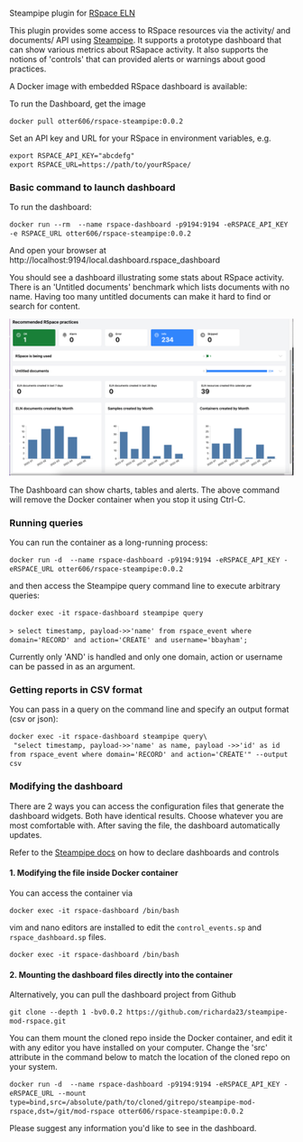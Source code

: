 Steampipe plugin for [RSpace ELN](https://www.researchspace.com)

This plugin provides some access to RSpace resources via the activity/ and documents/ API using  [Steampipe](https://steampipe.io). It supports a prototype dashboard that can show various metrics about RSapace activity. It also supports the notions of 'controls' that can
provided alerts or warnings about good practices.

A Docker image with embedded RSpace dashboard is available:

To run the Dashboard, get the image

    docker pull otter606/rspace-steampipe:0.0.2

Set an API key and URL for your RSpace in environment variables, e.g.

    export RSPACE_API_KEY="abcdefg"
    export RSPACE_URL=https://path/to/yourRSpace/


### Basic command to launch dashboard

To run the dashboard:

    docker run --rm  --name rspace-dashboard -p9194:9194 -eRSPACE_API_KEY -e RSPACE_URL otter606/rspace-steampipe:0.0.2

And open your browser at http://localhost:9194/local.dashboard.rspace_dashboard

You should see a dashboard illustrating some stats about RSpace activity. There is an  'Untitled documents' benchmark which lists documents with no name. Having too many untitled documents can make it hard to find or search for content.

![docs/RSpaceDashboard.png](docs/RSpaceDashboard.png)

The Dashboard can show charts, tables and alerts.
The above command will remove the Docker container when you stop it using Ctrl-C.

### Running queries

You can run the container as a long-running process:

    docker run -d  --name rspace-dashboard -p9194:9194 -eRSPACE_API_KEY -eRSPACE_URL otter606/rspace-steampipe:0.0.2

and then access the Steampipe query command line to execute arbitrary queries:

    docker exec -it rspace-dashboard steampipe query 

    > select timestamp, payload->>'name' from rspace_event where domain='RECORD' and action='CREATE' and username='bbayham';

Currently only 'AND' is handled and only one domain, action or username can be passed in as an argument.

### Getting reports in CSV format

You can pass in a query on the command line and specify an output format (csv or json):

    docker exec -it rspace-dashboard steampipe query\
     "select timestamp, payload->>'name' as name, payload ->>'id' as id from rspace_event where domain='RECORD' and action='CREATE'" --output csv

### Modifying the dashboard

There are 2 ways you can access the configuration files that generate the dashboard widgets. Both have identical results. Choose whatever you are most comfortable with. After saving the file, the dashboard automatically updates.

Refer to the [Steampipe docs](https://steampipe.io/docs/mods/writing-dashboards) on how to declare dashboards and controls

#### 1. Modifying the file inside Docker container

You can access the container via

    docker exec -it rspace-dashboard /bin/bash

 vim and nano editors are installed to edit the `control_events.sp` and `rspace_dashboard.sp` files.

    docker exec -it rspace-dashboard /bin/bash

#### 2. Mounting the dashboard files directly into the container

Alternatively, you can pull the dashboard project from Github

    git clone --depth 1 -bv0.0.2 https://github.com/richarda23/steampipe-mod-rspace.git

You can them mount the cloned repo inside the Docker container, and edit it with any editor you have installed on your computer. Change the 'src' attribute in the command below to match the location of the cloned repo on your  system.
 
    docker run -d  --name rspace-dashboard -p9194:9194 -eRSPACE_API_KEY -eRSPACE_URL --mount type=bind,src=/absolute/path/to/cloned/gitrepo/steampipe-mod-rspace,dst=/git/mod-rspace otter606/rspace-steampipe:0.0.2

Please suggest any information you'd like to see in the dashboard. 

    
